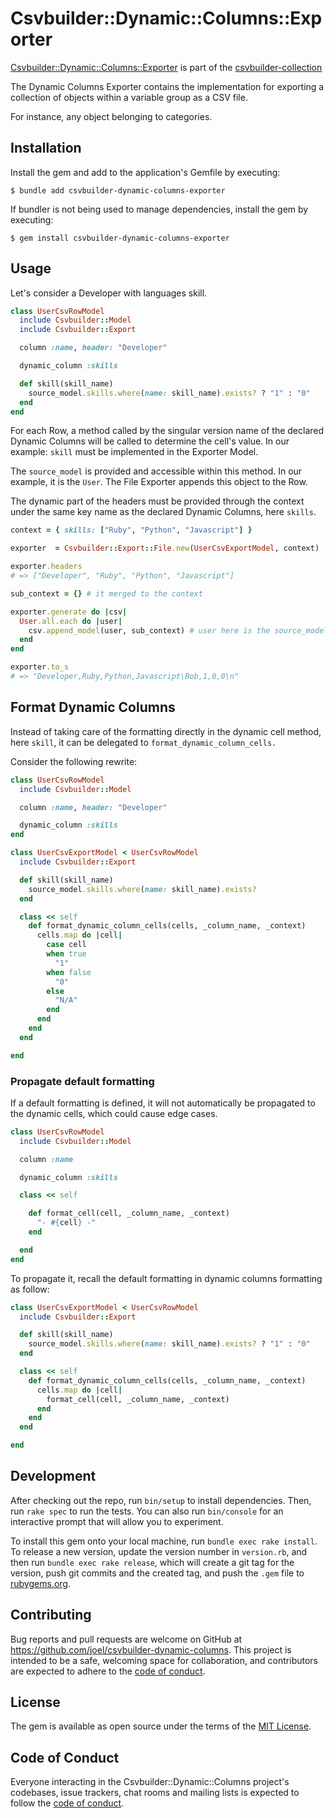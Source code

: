# Csvbuilder::Dynamic::Columns::Exporter

[Csvbuilder::Dynamic::Columns::Exporter](https://github.com/joel/csvbuilder-dynamic-columns-exporter) is part of the [csvbuilder-collection](https://github.com/joel/csvbuilder)

The Dynamic Columns Exporter contains the implementation for exporting a collection of objects within a variable group as a CSV file.

For instance, any object belonging to categories.

## Installation

Install the gem and add to the application's Gemfile by executing:

    $ bundle add csvbuilder-dynamic-columns-exporter

If bundler is not being used to manage dependencies, install the gem by executing:

    $ gem install csvbuilder-dynamic-columns-exporter

## Usage

Let's consider a Developer with languages skill.

```ruby
class UserCsvRowModel
  include Csvbuilder::Model
  include Csvbuilder::Export

  column :name, header: "Developer"

  dynamic_column :skills

  def skill(skill_name)
    source_model.skills.where(name: skill_name).exists? ? "1" : "0"
  end
end
```

For each Row, a method called by the singular version name of the declared Dynamic Columns will be called to determine the cell's value. In our example: `skill` must be implemented in the Exporter Model.

The `source_model` is provided and accessible within this method. In our example, it is the `User`. The File Exporter appends this object to the Row.

The dynamic part of the headers must be provided through the context under the same key name as the declared Dynamic Columns, here `skills`.

```ruby
context = { skills: ["Ruby", "Python", "Javascript"] }

exporter  = Csvbuilder::Export::File.new(UserCsvExportModel, context)

exporter.headers
# => ["Developer", "Ruby", "Python", "Javascript"]

sub_context = {} # it merged to the context

exporter.generate do |csv|
  User.all.each do |user|
    csv.append_model(user, sub_context) # user here is the source_model.
  end
end

exporter.to_s
# => "Developer,Ruby,Python,Javascript\Bob,1,0,0\n"
```

## Format Dynamic Columns

Instead of taking care of the formatting directly in the dynamic cell method, here `skill`, it can be delegated to `format_dynamic_column_cells.`

Consider the following rewrite:

```ruby
class UserCsvRowModel
  include Csvbuilder::Model

  column :name, header: "Developer"

  dynamic_column :skills
end
```

```ruby
class UserCsvExportModel < UserCsvRowModel
  include Csvbuilder::Export

  def skill(skill_name)
    source_model.skills.where(name: skill_name).exists?
  end

  class << self
    def format_dynamic_column_cells(cells, _column_name, _context)
      cells.map do |cell|
        case cell
        when true
          "1"
        when false
          "0"
        else
          "N/A"
        end
      end
    end
  end

end
```

### Propagate default formatting

If a default formatting is defined, it will not automatically be propagated to the dynamic cells, which could cause edge cases.

```ruby
class UserCsvRowModel
  include Csvbuilder::Model

  column :name

  dynamic_column :skills

  class << self

    def format_cell(cell, _column_name, _context)
      "- #{cell} -"
    end

  end
end
```

To propagate it, recall the default formatting in dynamic columns formatting as follow:

```ruby
class UserCsvExportModel < UserCsvRowModel
  include Csvbuilder::Export

  def skill(skill_name)
    source_model.skills.where(name: skill_name).exists? ? "1" : "0"
  end

  class << self
    def format_dynamic_column_cells(cells, _column_name, _context)
      cells.map do |cell|
        format_cell(cell, _column_name, _context)
      end
    end
  end

end
```

## Development

After checking out the repo, run `bin/setup` to install dependencies. Then, run `rake spec` to run the tests. You can also run `bin/console` for an interactive prompt that will allow you to experiment.

To install this gem onto your local machine, run `bundle exec rake install`. To release a new version, update the version number in `version.rb`, and then run `bundle exec rake release`, which will create a git tag for the version, push git commits and the created tag, and push the `.gem` file to [rubygems.org](https://rubygems.org).

## Contributing

Bug reports and pull requests are welcome on GitHub at https://github.com/joel/csvbuilder-dynamic-columns. This project is intended to be a safe, welcoming space for collaboration, and contributors are expected to adhere to the [code of conduct](https://github.com/[USERNAME]/csvbuilder-dynamic-columns/blob/main/CODE_OF_CONDUCT.md).

## License

The gem is available as open source under the terms of the [MIT License](https://opensource.org/licenses/MIT).

## Code of Conduct

Everyone interacting in the Csvbuilder::Dynamic::Columns project's codebases, issue trackers, chat rooms and mailing lists is expected to follow the [code of conduct](https://github.com/[USERNAME]/csvbuilder-dynamic-columns/blob/main/CODE_OF_CONDUCT.md).
